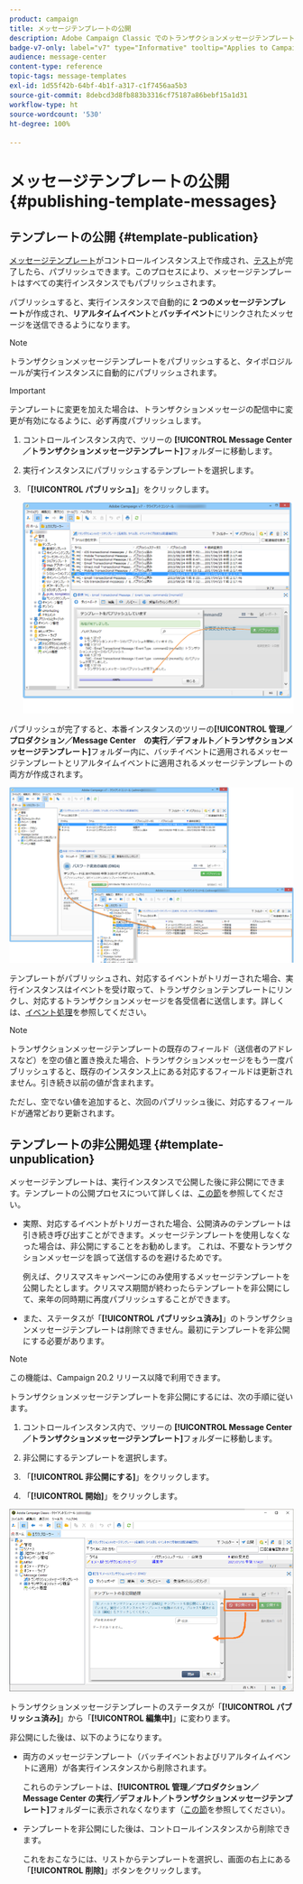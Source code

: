 ```yaml
---
product: campaign
title: メッセージテンプレートの公開
description: Adobe Campaign Classic でのトランザクションメッセージテンプレートのパブリッシュと非公開処理について説明します
badge-v7-only: label="v7" type="Informative" tooltip="Applies to Campaign Classic v7 only"
audience: message-center
content-type: reference
topic-tags: message-templates
exl-id: 1d55f42b-64bf-4b1f-a317-c1f7456aa5b3
source-git-commit: 8debcd3d8fb883b3316cf75187a86bebf15a1d31
workflow-type: ht
source-wordcount: '530'
ht-degree: 100%

---
```


# メッセージテンプレートの公開 {#publishing-template-messages}



## テンプレートの公開 {#template-publication}

[メッセージテンプレート](../../message-center/using/creating-the-message-template.md)がコントロールインスタンス上で作成され、[テスト](../../message-center/using/testing-message-templates.md)が完了したら、パブリッシュできます。このプロセスにより、メッセージテンプレートはすべての実行インスタンスでもパブリッシュされます。

パブリッシュすると、実行インスタンスで自動的に **2 つのメッセージテンプレート**&#x200B;が作成され、**リアルタイムイベント**&#x200B;と&#x200B;**バッチイベント**&#x200B;にリンクされたメッセージを送信できるようになります。

>[!NOTE]
>
>トランザクションメッセージテンプレートをパブリッシュすると、タイポロジルールが実行インスタンスに自動的にパブリッシュされます。

>[!IMPORTANT]
>
>テンプレートに変更を加えた場合は、トランザクションメッセージの配信中に変更が有効になるように、必ず再度パブリッシュします。

1. コントロールインスタンス内で、ツリーの **[!UICONTROL Message Center／トランザクションメッセージテンプレート]**&#x200B;フォルダーに移動します。
1. 実行インスタンスにパブリッシュするテンプレートを選択します。
1. 「**[!UICONTROL パブリッシュ]**」をクリックします。

   ![](assets/messagecenter_publish_model_008.png)

パブリッシュが完了すると、本番インスタンスのツリーの&#x200B;**[!UICONTROL 管理／プロダクション／Message Center　の実行／デフォルト／トランザクションメッセージテンプレート]**&#x200B;フォルダー内に、バッチイベントに適用されるメッセージテンプレートとリアルタイムイベントに適用されるメッセージテンプレートの両方が作成されます。

![](assets/messagecenter_deployed_model_001.png)

テンプレートがパブリッシュされ、対応するイベントがトリガーされた場合、実行インスタンスはイベントを受け取って、トランザクションテンプレートにリンクし、対応するトランザクションメッセージを各受信者に送信します。詳しくは、[イベント処理](../../message-center/using/about-event-processing.md)を参照してください。

>[!NOTE]
>
>トランザクションメッセージテンプレートの既存のフィールド（送信者のアドレスなど）を空の値と置き換えた場合、トランザクションメッセージをもう一度パブリッシュすると、既存のインスタンス上にある対応するフィールドは更新されません。引き続き以前の値が含まれます。
>
>ただし、空でない値を追加すると、次回のパブリッシュ後に、対応するフィールドが通常どおり更新されます。

## テンプレートの非公開処理 {#template-unpublication}

メッセージテンプレートは、実行インスタンスで公開した後に非公開にできます。テンプレートの公開プロセスについて詳しくは、[この節](#template-publication)を参照してください。

* 実際、対応するイベントがトリガーされた場合、公開済みのテンプレートは引き続き呼び出すことができます。メッセージテンプレートを使用しなくなった場合は、非公開にすることをお勧めします。 これは、不要なトランザクションメッセージを誤って送信するのを避けるためです。

   例えば、クリスマスキャンペーンにのみ使用するメッセージテンプレートを公開したとします。クリスマス期間が終わったらテンプレートを非公開にして、来年の同時期に再度パブリッシュすることができます。

* また、ステータスが「**[!UICONTROL パブリッシュ済み]**」のトランザクションメッセージテンプレートは削除できません。最初にテンプレートを非公開にする必要があります。

>[!NOTE]
>
>この機能は、Campaign 20.2 リリース以降で利用できます。

トランザクションメッセージテンプレートを非公開にするには、次の手順に従います。

1. コントロールインスタンス内で、ツリーの **[!UICONTROL Message Center／トランザクションメッセージテンプレート]**&#x200B;フォルダーに移動します。
1. 非公開にするテンプレートを選択します。
1. 「**[!UICONTROL 非公開にする]**」をクリックします。

   <!--1. Fill in the **[!UICONTROL Log of the process]** field.-->

1. 「**[!UICONTROL 開始]**」をクリックします。

![](assets/message-center-unpublish.png)

トランザクションメッセージテンプレートのステータスが「**[!UICONTROL パブリッシュ済み]**」から「**[!UICONTROL 編集中]**」に変わります。

非公開にした後は、以下のようになります。

* 両方のメッセージテンプレート（バッチイベントおよびリアルタイムイベントに適用）が各実行インスタンスから削除されます。

   これらのテンプレートは、**[!UICONTROL 管理／プロダクション／Message Center の実行／デフォルト／トランザクションメッセージテンプレート]**&#x200B;フォルダーに表示されなくなります（[この節](#template-publication)を参照してください）。

* テンプレートを非公開にした後は、コントロールインスタンスから削除できます。

   これをおこなうには、リストからテンプレートを選択し、画面の右上にある「**[!UICONTROL 削除]**」ボタンをクリックします。
